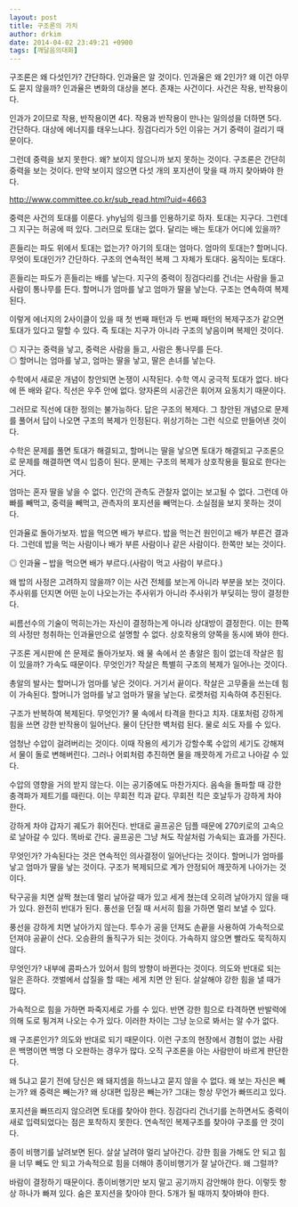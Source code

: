 ```yaml
---
layout: post
title: 구조론의 가치
author: drkim
date: 2014-04-02 23:49:21 +0900
tags: [깨달음의대화]
---
```

구조론은 왜 다섯인가? 간단하다. 인과율은 알 것이다. 인과율은 왜 2인가? 왜 이건 아무도 묻지 않을까? 인과율은 변화의 대상을 본다. 존재는 사건이다. 사건은 작용, 반작용이다.

  


인과가 2이므로 작용, 반작용이면 4다. 작용과 반작용이 만나는 일의성을 더하면 5다. 간단하다. 대상에 에너지를 태우느냐다. 징검다리가 5인 이유는 거기 중력이 걸리기 때문이다. 

  


그런데 중력을 보지 못한다. 왜? 보이지 않으니까 보지 못하는 것이다. 구조론은 간단히 중력을 보는 것이다. 만약 보이지 않으면 다섯 개의 포지션이 맞을 때 까지 찾아봐야 한다. 

  


http://www.committee.co.kr/sub_read.html?uid=4663 

  


중력은 사건의 토대를 이룬다. yhy님의 링크를 인용하기로 하자. 토대는 지구다. 그런데 그 지구는 허공에 떠 있다. 그러므로 토대는 없다. 달리는 배는 토대가 어디에 있을까? 

  


흔들리는 파도 위에서 토대는 없는가? 아기의 토대는 엄마다. 엄마의 토대는? 할머니다. 무엇이 토대인가? 간단하다. 구조의 연속적인 복제 그 자체가 토대다. 움직이는 토대다.

  


흔들리는 파도가 흔들리는 배를 낳는다. 지구의 중력이 징검다리를 건너는 사람을 들고 사람이 통나무를 든다. 할머니가 엄마를 낳고 엄마가 딸을 낳는다. 구조는 연속하여 복제된다. 

  


이렇게 에너지의 2사이클이 있을 때 첫 번째 패턴과 두 번째 패턴의 복제구조가 같으면 토대가 있다고 말할 수 있다. 즉 토대는 지구가 아니라 구조의 낳음이며 복제인 것이다. 

  


◎ 지구는 중력을 낳고, 중력은 사람을 들고, 사람은 통나무를 든다.    
◎ 할머니는 엄마를 낳고, 엄마는 딸을 낳고, 딸은 손녀를 낳는다. 　 

  


수학에서 새로운 개념이 창안되면 논쟁이 시작된다. 수학 역시 궁극적 토대가 없다. 바다에 뜬 배와 같다. 직선은 우주 안에 없다. 양자론의 시공간은 휘어져 요동치기 때문이다. 

  


그러므로 직선에 대한 정의는 불가능하다. 답은 구조의 복제다. 그 창안된 개념으로 문제를 풀어서 답이 나오면 구조의 복제가 인정된다. 위상기하는 그런 식으로 만들어낸 것이다. 

  


수학은 문제를 풀면 토대가 해결되고, 할머니는 딸을 낳으면 토대가 해결되고 구조론으로 문제를 해결하면 역시 입증이 된다. 문제는 구조의 복제가 상호작용을 필요로 한다는 거다. 

  


엄마는 혼자 딸을 낳을 수 없다. 인간의 관측도 관찰자 없이는 보고될 수 없다. 그런데 아빠를 빼먹고, 중력을 빼먹고, 관측자의 포지션을 빼먹는다. 소실점을 보지 못하는 것이다. 

  


인과율로 돌아가보자. 밥을 먹으면 배가 부르다. 밥을 먹는건 원인이고 배가 부른건 결과다. 그런데 밥을 먹는 사람이나 배가 부른 사람이나 같은 사람이다. 한쪽만 보는 것이다.

  


◎ 인과율 – 밥을 먹으면 배가 부르다.(사람이 먹고 사람이 부르다.) 

  


왜 밥의 사정은 고려하지 않을까? 이는 사건 전체를 보는게 아니라 부분을 보는 것이다. 주사위를 던지면 어떤 눈이 나오는가는 주사위가 아니라 주사위가 부딪히는 땅이 결정한다. 

  


씨름선수의 기술이 먹히는가는 자신이 결정하는게 아니라 상대방이 결정한다. 이는 한쪽의 사정만 청취하는 인과율만으로 설명할 수 없다. 상호작용의 양쪽을 동시에 봐야 한다.

  


구조론 게시판에 쓴 문제로 돌아가보자. 왜 물 속에서 쏜 총알은 힘이 없는데 작살은 힘이 있을까? 가속도 때문이다. 무엇인가? 작살은 특별히 구조의 복제가 일어나는 것이다. 

  


총알의 발사는 할머니가 엄마를 낳은 것이다. 거기서 끝이다. 작살은 고무줄을 쓰는데 힘이 가속된다. 할머니가 엄마를 낳고 엄마가 딸을 낳는다. 로켓처럼 지속하여 추진된다. 

  


구조가 반복하여 복제된다. 무엇인가? 물 속에서 타격을 한다고 치자. 대포처럼 강하게 힘을 쓰면 강한 반작용이 일어난다. 물이 단단한 벽처럼 된다. 물로 쇠도 자를 수 있다. 

  


엄청난 수압이 걸려버리는 것이다. 이때 작용의 세기가 강할수록 수압의 세기도 강해져서 물이 돌로 변해버린다. 그러나 어뢰처럼 추진하면 물을 깨끗하게 가르고 나아갈 수 있다. 

  


수압의 영향을 거의 받지 않는다. 이는 공기중에도 마찬가지다. 음속을 돌파할 때 강한 충격파가 제트기를 때린다. 이는 무회전 킥과 같다. 무회전 킥은 호날두가 강하게 차야 한다. 

  


강하게 차야 갑자기 궤도가 휘어진다. 반대로 골프공은 딤플 때문에 270키로의 고속으로 날아갈 수 있다. 똑바로 간다. 골프공은 그냥 쳐도 작살처럼 가속되는 효과를 가진다. 

  


무엇인가? 가속된다는 것은 연속적인 의사결정이 일어난다는 것이다. 할머니가 엄마를 낳고 엄마가 딸을 낳는 것이다. 구조가 복제되므로 계가 안정되어 깨끗하게 나아가는 것이다.

  


탁구공을 치면 살짝 쳤는데 멀리 날아갈 때가 있고 세게 쳤는데 오히려 날아가지 않을 때가 있다. 완전히 반대가 된다. 풍선을 던질 때 서서히 힘을 가하면 멀리 보낼 수 있다.

  


풍선을 강하게 치면 날아가지 않는다. 투수가 공을 던져도 손끝을 사용하여 가속적으로 던져야 공끝이 산다. 오승환의 돌직구가 되는 것이다. 가속하지 않으면 빨라도 묵직하지 않다. 

  


무엇인가? 내부에 콤파스가 있어서 힘의 방향이 바뀐다는 것이다. 의도와 반대로 되는 일은 흔하다. 갯벌에서 삽질을 할 때는 세게 치면 안 된다. 살살해야 강한 힘을 낼 때가 많다. 

  


가속적으로 힘을 가하면 파죽지세로 가를 수 있다. 반면 강한 힘으로 타격하면 반발력에 의해 도로 튕겨져 나오는 수가 있다. 이러한 차이는 그냥 눈으로 봐서는 알 수가 없다. 

  


왜 구조론인가? 의도와 반대로 되기 때문이다. 이런 구조의 현장에서 경험이 없는 사람은 백명이면 백명 다 오판하는 경우가 많다. 오직 구조론을 아는 사람만이 바르게 판단한다. 

  


왜 5냐고 묻기 전에 당신은 왜 돼지셈을 하느냐고 묻지 않을 수 없다. 왜 보는 자신은 빼는가? 왜 중력은 빼는가? 왜 상대편 입장은 빼는가? 그대는 항상 무언가 빠뜨리고 있다.

  


포지션을 빠뜨리지 않으려면 토대를 찾아야 한다. 징검다리 건너기를 논하면서도 중력이 새로 입력되었다는 점은 포착하지 못한다. 연속적인 복제구조를 찾아야 구조를 안 것이다. 

  


종이 비행기를 날려보면 된다. 살살 날려야 멀리 날아간다. 강한 힘을 가해도 안 되고 힘을 너무 빼도 안 되고 가속적으로 힘을 더해야 종이비행기가 잘 날아간다. 왜 그럴까? 

  


바람이 결정하기 때문이다. 종이비행기만 보지 말고 공기까지 감안해야 한다. 이렇듯 항상 하나가 빠져 있다. 숨은 포지션을 찾아야 한다. 5개가 될 때까지 찾아봐야 한다.